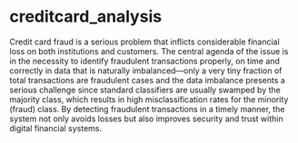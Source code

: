 # creditcard_analysis
Credit card fraud is a serious problem that inflicts considerable financial loss on both institutions and 
customers. The central agenda of the issue is in the necessity to identify fraudulent transactions properly, on 
time and correctly in data that is naturally imbalanced—only a very tiny fraction of total transactions are 
fraudulent cases and the data imbalance presents a serious challenge since standard classifiers are usually 
swamped by the majority class, which results in high misclassification rates for the minority (fraud) class. By 
detecting fraudulent transactions in a timely manner, the system not only avoids losses but also improves 
security and trust within digital financial systems.

